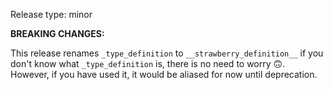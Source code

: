 Release type: minor

**BREAKING CHANGES:**

This release renames `_type_definition` to `__strawberry_definition__`
if you don't know what `_type_definition` is, there is no need to worry 🙃.
However, if you have used it, it would be aliased for now until deprecation.

